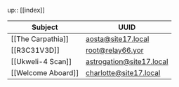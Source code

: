 ---
---
up:: [[index]]

| Subject                     | UUID                     |
| --------------------------- | ------------------------ |
| [[The Carpathia]] | aosta@site17.local         | 
| [[R3C31V3D]]                | root@relay66.yor     |
| [[Ukweli-4 Scan]]           | astrogation@site17.local |
| [[Welcome Aboard]]          | charlotte@site17.local   |
